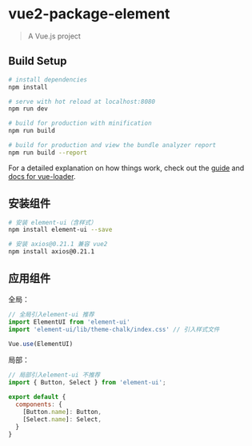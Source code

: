 # vue2-package-element

> A Vue.js project

## Build Setup

``` bash
# install dependencies
npm install

# serve with hot reload at localhost:8080
npm run dev

# build for production with minification
npm run build

# build for production and view the bundle analyzer report
npm run build --report
```

For a detailed explanation on how things work, check out the [guide](http://vuejs-templates.github.io/webpack/) and [docs for vue-loader](http://vuejs.github.io/vue-loader).

## 安装组件

```sh
# 安装 element-ui（含样式）
npm install element-ui --save

# 安装 axios@0.21.1 兼容 vue2
npm install axios@0.21.1
```

## 应用组件

全局：

```js
// 全局引入element-ui 推荐
import ElementUI from 'element-ui'
import 'element-ui/lib/theme-chalk/index.css' // 引入样式文件

Vue.use(ElementUI)
```

局部：

```js
// 局部引入element-ui 不推荐
import { Button, Select } from 'element-ui';

export default {
  components: {
    [Button.name]: Button,
    [Select.name]: Select,
  }
}
```

